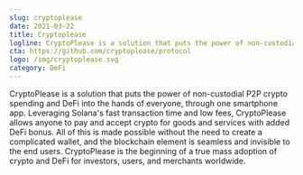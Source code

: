 ```yaml
---
slug: cryptoplease
date: 2021-03-22
title: Cryptoplease
logline: CryptoPlease is a solution that puts the power of non-custodial P2P crypto spending and DeFi into the hands of everyone, through one smartphone app.
cta: https://github.com/cryptoplease/protocol
logo: /img/cryptoplease.svg
category: DeFi
---
```


CryptoPlease is a solution that puts the power of non-custodial P2P crypto spending and DeFi into the hands of everyone, through one smartphone app. Leveraging Solana's fast transaction time and low fees, CryptoPlease allows anyone to pay and accept crypto for goods and services with added DeFi bonus. All of this is made possible without the need to create a complicated wallet, and the blockchain element is seamless and invisible to the end users. CryptoPlease is the beginning of a true mass adoption of crypto and DeFi for investors, users, and merchants worldwide.

